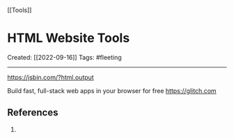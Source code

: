 [[Tools]]

# HTML Website Tools
Created:  [[2022-09-16]]
Tags: #fleeting 

---
https://jsbin.com/?html,output

Build fast, full-stack web apps in your browser for free
https://glitch.com












## References
1. 